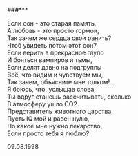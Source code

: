 ###\*\*\*

Если сон - это старая память,  
А любовь - это просто гормон,  
Так зачем же сердца свои ранить?  
Чтоб увидеть потом этот сон?  
Если верить в прекрасное глупо  
И бояться вампиров и тьмы,  
Если делят давно на подгруппы  
Всё, что видим и чувствуем мы,  
Так зачем, объясните мне толком!...  
Я боюсь, что, услышав слова,  
Ты вдруг станешь рассчитывать, сколько  
В атмосферу ушло СО2.  
Представитель животного царства,  
Пусть IQ мой и равен нулю,  
Но какое мне нужно лекарство,  
Если просто тебя я люблю?

09.08.1998
